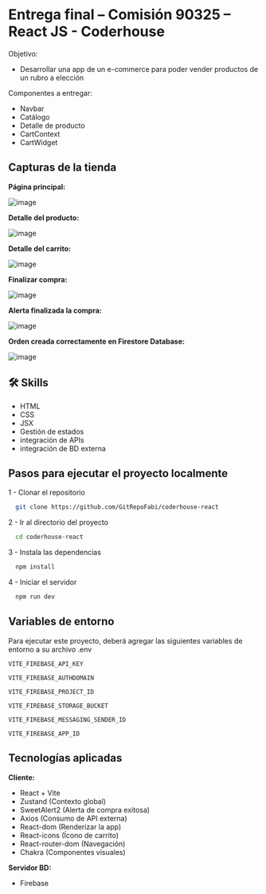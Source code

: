 
# Entrega final – Comisión 90325 – React JS - Coderhouse

Objetivo:

- Desarrollar una app de un e-commerce para poder vender productos de un rubro a elección

Componentes a entregar:
- Navbar
- Catálogo
- Detalle de producto
- CartContext
- CartWidget
## Capturas de la tienda

**Página principal:**

![image](https://github.com/user-attachments/assets/5fdf5675-f906-43e3-bc4d-5cb59bb8e0fa)

**Detalle del producto:**

![image](https://github.com/user-attachments/assets/5f8fc37d-5052-4c60-b9ab-f0e812ddaccb)

**Detalle del carrito:**

![image](https://github.com/user-attachments/assets/53acb9b5-eb0a-4537-94b3-0affeabb602a)

**Finalizar compra:**

![image](https://github.com/user-attachments/assets/3a4b7ddd-8431-479d-bd51-22df6d5e17bc)

**Alerta finalizada la compra:**

![image](https://github.com/user-attachments/assets/34412436-a183-4de7-b8a0-ddaf635cefc7)

**Orden creada correctamente en Firestore Database:**

![image](https://github.com/user-attachments/assets/d92d487d-8d82-4aef-84e2-e162a350ea16)


## 🛠 Skills
- HTML
- CSS
- JSX
- Gestión de estados
- integración de APIs
- integración de BD externa


## Pasos para ejecutar el proyecto localmente

1 - Clonar el repositorio

```bash
  git clone https://github.com/GitRepoFabi/coderhouse-react
```

2 - Ir al directorio del proyecto

```bash
  cd coderhouse-react
```

3 - Instala las dependencias

```bash
  npm install
```

4 - Iniciar el servidor

```bash
  npm run dev
```


## Variables de entorno

Para ejecutar este proyecto, deberá agregar las siguientes variables de entorno a su archivo .env

`VITE_FIREBASE_API_KEY`

`VITE_FIREBASE_AUTHDOMAIN`

`VITE_FIREBASE_PROJECT_ID`

`VITE_FIREBASE_STORAGE_BUCKET`

`VITE_FIREBASE_MESSAGING_SENDER_ID`

`VITE_FIREBASE_APP_ID`
## Tecnologías aplicadas

**Cliente:** 

- React + Vite
- Zustand (Contexto global)
- SweetAlert2 (Alerta de compra exitosa)
- Axios (Consumo de API externa)
- React-dom (Renderizar la app)
- React-icons (Ícono de carrito)
- React-router-dom (Navegación)
- Chakra (Componentes visuales)

**Servidor BD:** 

- Firebase
